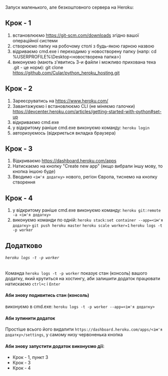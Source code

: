 Запуск маленького, але безкоштовного сервера на Heroku:
## Крок - 1
1) встановлюємо https://git-scm.com/downloads згідно вашої операційної системи
2) створюємо папку на робочому столі з будь-якою гарною назвою
3) відриваємо cmd.exe і переходимо у новостворену папку (напр: cd %USERPROFILE%\Desktop\<новостворена папка>)
3) виконуємо (мають з'явитись 3-и файли і можливо прихована тека .git - це норм): git clone https://github.com/Cular/python_heroku_hosting.git 

## Крок - 2
1) Зареєсруватись на https://www.heroku.com/
2) Завантажуємо і встановлюємо CLI (не міняємо галочки) https://devcenter.heroku.com/articles/getting-started-with-python#set-up 
3) відкриваємо cmd.exe 
4) у відкритому раніше cmd.exe виконуємо команду: `heroku login`
5) авторизуємось (відкриється вкладка браузера) 

## Крок - 3
1) Відкриваємо https://dashboard.heroku.com/apps
2) Натискаємо на кнопку "Create new app" (якщо вибрали іншу мову, то кнопка іншою буде)
3) Вводимо `<ім'я додатку>` нового, регіон Європа, тиснемо на кнопку створення

## Крок - 4
1) у відкритому раніше cmd.exe виконуємо команду: `heroku git:remote -a <ім'я додатку>`
2) виконуємо команди по одній:
 `heroku stack:set container --app=<ім'я додатку>`
 `git push heroku master`
 `heroku scale worker=1`
 `heroku logs -t -p worker`

## Додатково
###### `heroku logs -t -p worker` 
Команда `heroku logs -t -p worker` показує стан (консоль) вашого додатку, який крутиться на хостингу, аби залишити додаток працювати натискаємо `ctrl+c` і `Enter`
#### Аби знову подивитись стан (консоль)
виконуємо в cmd.exe: `heroku logs -t -p worker --app=<ім'я додатку>`
#### Аби зупинити додаток 
Простіше всього його видалити `https://dashboard.heroku.com/apps/<ім'я додатку>/settings`, у самому низу червоненька кнопка
#### Аби знову запустити додаток виконуємо дії:
- Крок - 1, пункт 3 
- Крок - 3
- Крок - 4
